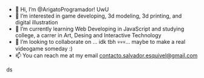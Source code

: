 - 👋 Hi, I’m @ArigatoProgramador! UwU
- 👀 I’m interested in game developing, 3d modeling, 3d printing, and digital illustration
- 🌱 I’m currently learning Web Developing in JavaScript and studying college, a carrer in Art, Desing and Interactive Technology
- 💞️ I’m looking to collaborate on ... idk tbh 💀💀💀... maybe to make a real videogame someday :)
- 📫 You can reach me at my email contacto.salvador.esquivel@gmail.com

<!---
ArigatoProgramador/ArigatoProgramador is a ✨ special ✨ repository because its `README.md` (this file) appears on your GitHub profile.
You can click the Preview link to take a look at your changes.
--->
ds
